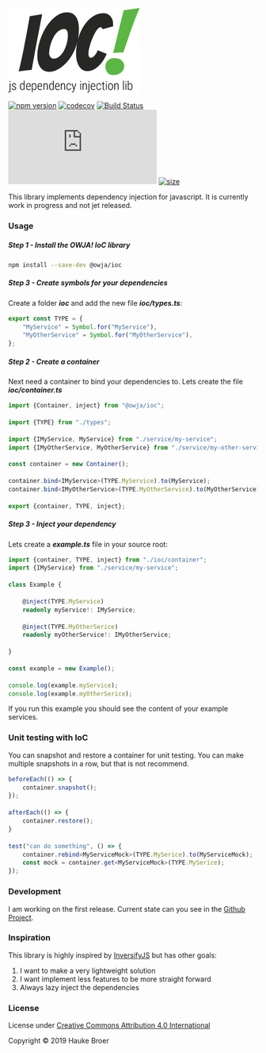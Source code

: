 ![OWJA! IoC](resources/owja-ioc-logo.png)

[![npm version](https://img.shields.io/npm/v/@owja/ioc.svg)](https://badge.fury.io/js/%40owja%2Fioc)
[![codecov](https://codecov.io/gh/owja/ioc/branch/master/graph/badge.svg)](https://codecov.io/gh/owja/ioc)
[![Build Status](https://travis-ci.org/owja/ioc.svg?branch=master)](https://travis-ci.org/owja/ioc)
[![gzip size](http://img.badgesize.io/https://unpkg.com/@owja/ioc/dist/ioc.mjs?compression=gzip)](https://unpkg.com/@owja/ioc/dist/ioc.mjs)
[![size](https://badgen.net/packagephobia/install/@owja/ioc)](https://unpkg.com/@owja/ioc/dist/ioc.mjs)

This library implements dependency injection for javascript.
It is currently work in progress and not jet released.

### Usage

##### Step 1 - Install the OWJA! IoC library

```bash
npm install --save-dev @owja/ioc
``` 

##### Step 3 - Create symbols for your dependencies

Create a folder ***ioc*** and add the new file ***ioc/types.ts***:
```ts
export const TYPE = {
    "MyService" = Symbol.for("MyService"),
    "MyOtherService" = Symbol.for("MyOtherService"),
};
```

##### Step 2 - Create a container

Next need a container to bind your dependencies to. Lets create the file ***ioc/container.ts***

```ts
import {Container, inject} from "@owja/ioc";

import {TYPE} from "./types";

import {IMyService, MyService} from "./service/my-service";
import {IMyOtherService, MyOtherService} from "./service/my-other-service";

const container = new Container();

container.bind<IMyService>(TYPE.MyService).to(MyService);
container.bind<IMyOtherService>(TYPE.MyOtherService).to(MyOtherService);

export {container, TYPE, inject};
```

##### Step 3 - Inject your dependency

Lets create a ***example.ts*** file in your source root:
 
```ts
import {container, TYPE, inject} from "./ioc/container";
import {IMyService} from "./service/my-service";

class Example {
    
    @inject(TYPE.MyService)
    readonly myService!: IMyService;
    
    @inject(TYPE.MyOtherSerice)
    readonly myOtherService!: IMyOtherService;
    
}

const example = new Example();

console.log(example.myService);
console.log(example.myOtherSerice);
```

If you run this example you should see the content of your example services.

### Unit testing with IoC

You can snapshot and restore a container for unit testing. You can make multiple snapshots in a row,
but that is not recommend.

```ts
beforeEach(() => {
    container.snapshot();
});

afterEach(() => {
    container.restore();
}

test("can do something", () => {
    container.rebind<MyServiceMock>(TYPE.MySerice).to(MyServiceMock);
    const mock = container.get<MyServiceMock>(TYPE.MySerice);
});
```

### Development

I am working on the first release. Current state can you see in the
[Github Project](https://github.com/owja/ioc/projects/1).

### Inspiration

This library is highly inspired by [InversifyJS](https://github.com/inversify/InversifyJS)
but has other goals:

1. I want to make a very lightweight solution
2. I want implement less features to be more straight forward
3. Always lazy inject the dependencies

### License

License under [Creative Commons Attribution 4.0 International](https://spdx.org/licenses/CC-BY-4.0.html)

Copyright © 2019 Hauke Broer
